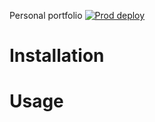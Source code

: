 Personal portfolio [![Prod deploy](https://github.com/jpraychev/jraychev-portfolio/actions/workflows/deploy.yml/badge.svg)](https://github.com/jpraychev/jraychev-portfolio/actions/workflows/deploy.yml)
# Installation

# Usage